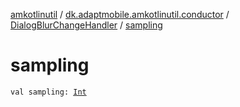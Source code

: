 [amkotlinutil](../../index.md) / [dk.adaptmobile.amkotlinutil.conductor](../index.md) / [DialogBlurChangeHandler](index.md) / [sampling](sampling.md)

# sampling

`val sampling: `[`Int`](https://kotlinlang.org/api/latest/jvm/stdlib/kotlin/-int/index.html)